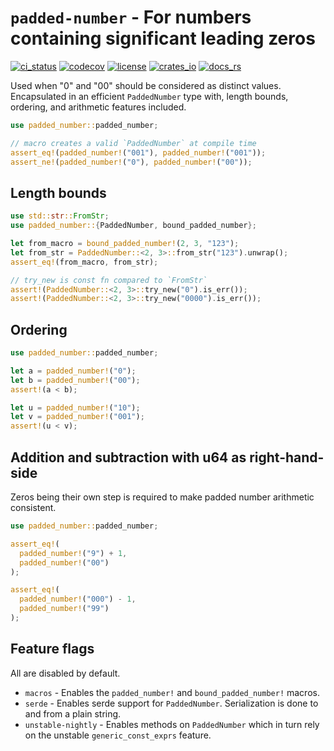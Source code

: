 # `padded-number` - For numbers containing significant leading zeros

[![ci_status](https://img.shields.io/github/actions/workflow/status/gibbz00/padded-number/ci.yaml?style=for-the-badge)](https://github.com/gibbz00/padded-number/actions/workflows/ci.yaml)
[![codecov](https://img.shields.io/codecov/c/gh/gibbz00/padded-number?token=8uQpdikxPA&style=for-the-badge)](https://codecov.io/gh/gibbz00/padded-number)
[![license](https://img.shields.io/github/license/gibbz00/padded-number.svg?style=for-the-badge)](https://github.com/gibbz00/padded-number/blob/main/LICENSE.md)
[![crates_io](https://img.shields.io/crates/v/padded-number.svg?style=for-the-badge)](https://crates.io/crates/padded-number)
[![docs_rs](https://img.shields.io/docsrs/padded-number/latest.svg?style=for-the-badge)](https://docs.rs/padded-number)

Used when "0" and "00" should be considered as distinct values. Encapsulated in
an efficient `PaddedNumber` type with, length bounds, ordering, and arithmetic
features included.

```rust
use padded_number::padded_number;

// macro creates a valid `PaddedNumber` at compile time
assert_eq!(padded_number!("001"), padded_number!("001"));
assert_ne!(padded_number!("0"), padded_number!("00"));
```

## Length bounds

```rust
use std::str::FromStr;
use padded_number::{PaddedNumber, bound_padded_number};

let from_macro = bound_padded_number!(2, 3, "123");
let from_str = PaddedNumber::<2, 3>::from_str("123").unwrap();
assert_eq!(from_macro, from_str);

// try_new is const fn compared to `FromStr`
assert!(PaddedNumber::<2, 3>::try_new("0").is_err());
assert!(PaddedNumber::<2, 3>::try_new("0000").is_err());
```

## Ordering

```rust
use padded_number::padded_number;

let a = padded_number!("0");
let b = padded_number!("00");
assert!(a < b);

let u = padded_number!("10");
let v = padded_number!("001");
assert!(u < v);
```

## Addition and subtraction with u64 as right-hand-side

Zeros being their own step is required to make padded number arithmetic consistent.

```rust
use padded_number::padded_number;

assert_eq!(
  padded_number!("9") + 1,
  padded_number!("00")
);

assert_eq!(
  padded_number!("000") - 1,
  padded_number!("99")
);
```

## Feature flags

All are disabled by default.

- `macros` - Enables the `padded_number!` and `bound_padded_number!` macros.
- `serde` - Enables serde support for `PaddedNumber`. Serialization is done to and from a plain string.
- `unstable-nightly` - Enables methods on `PaddedNumber` which in turn rely on
  the unstable `generic_const_exprs` feature.
